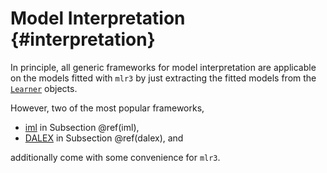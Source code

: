 # Model Interpretation {#interpretation}

In principle, all generic frameworks for model interpretation are applicable on the models fitted with `mlr3` by just extracting the fitted models from the [`Learner`](https://mlr3.mlr-org.com/reference/Learner.html) objects.

However, two of the most popular frameworks,

* [iml](https://cran.r-project.org/package=iml) in Subsection \@ref(iml),
* [DALEX](https://cran.r-project.org/package=DALEX) in Subsection \@ref(dalex), and

additionally come with some convenience for `mlr3`.
